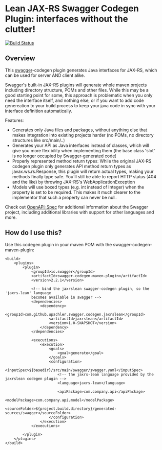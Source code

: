 # Lean JAX-RS Swagger Codegen Plugin: interfaces without the clutter!

[![Build Status](https://travis-ci.org/leanjaxrs/swagger-codegen-jaxrs-lean.svg?branch=master)](https://travis-ci.org/leanjaxrs/swagger-codegen-jaxrs-lean)

## Overview
This [swagger](https://swagger.io)-codegen plugin generates Java interfaces for 
JAX-RS, which can be used for server AND client alike. 

Swagger's built-in JAX-RS
plugins will generate whole maven projects including directory structure, POMs
and other files. While this may be a good starting point for some, this approach
is problematic when you only need the interface itself, and nothing else, or if 
you want to add code genereation to your build process to keep your java code
in sync with your interface definition automatically.

Features:
* Generates only Java files and packages, without anything else that makes integration into existing projects harder (no POMs, no directory structures like src/main/..)
* Generates your API as Java interfaces instead of classes, which will give you more flexibility when implementing them (the base class 'slot' is no longer occupied by Swagger-generated code)
* Properly represented method return types: While the original JAX-RS codegen plugin only generates API method return types as javax.ws.rs.Response, this plugin will return actual types, making your methods finally type safe. You'll still be able to report HTTP status (404 and the like) by throwing JAX-RS's WebApplicationException
* Models will use boxed types (e.g. int instead of Integer) when the property is set to be required. This makes it much clearer to the implementor that such a property can never be null.
 
Check out [OpenAPI-Spec](https://github.com/OAI/OpenAPI-Specification) for additional information about the Swagger project, including additional libraries with support for other languages and more. 

## How do I use this?

Use this codegen plugin in your maven POM with the swagger-codegen-maven-plugin:

```
<build>
	<plugins>
		<plugin>
			<groupId>io.swagger</groupId>
			<artifactId>swagger-codegen-maven-plugin</artifactId>
			<version>2.2.1</version>
			
			<!-- bind the jaxrslean swagger-codegen plugin, so the 'jaxrs-lean' language
			becomes available in swagger -->
			<dependencies>
				<dependency>
					<groupId>com.github.upachler.swagger.codegen.jaxrslean</groupId>
					<artifactId>jaxrslean</artifactId>
					<version>1.0-SNAPSHOT</version>
				</dependency>
			</dependencies>
			
			<executions>
				<execution>
					<goals>
						<goal>generate</goal>
					</goals>
					<configuration>
						<inputSpec>${basedir}/src/main/swagger/swagger.yaml</inputSpec>
						<!-- the jaxrs-lean language provided by the jaxrslean codegen plugin -->
						<language>jaxrs-lean</language>

						<apiPackage>com.company.api</apiPackage>
						<modelPackage>com.company.api.model</modelPackage>
						<sourceFolder>${project.build.directory}/generated-sources/swagger</sourceFolder>
					</configuration>
				</execution>
			</executions>

		</plugin>
	</plugins>
</build>
```

